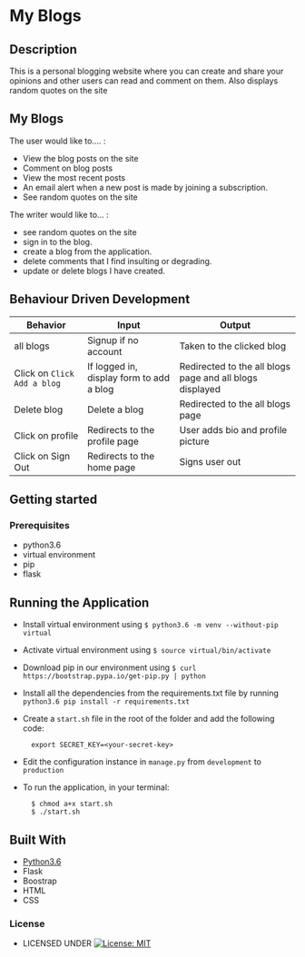 # My Blogs

## Description
This is a personal blogging website where you can create and share your opinions and other users can read and comment on them. Also displays random quotes on the site

## My Blogs
The user would like to.... :
*  View the blog posts on the site
*  Comment on blog posts
*  View the most recent posts
*  An email alert when a new post is made by joining a        subscription.
* See random quotes on the site

The writer would like to... :

* see random quotes on the site
* sign in to the blog.
* create a blog from the application.
* delete comments that I find insulting or degrading.
* update or delete blogs I have created.




## Behaviour Driven Development
| Behavior            | Input                         | Output                        | 
| ------------------- | ----------------------------- | ----------------------------- |
| all blogs | Signup if no account | Taken to the clicked blog | Click on `Comment`
| Click on `Click Add a blog` | If logged in, display form to add a blog| Redirected to the all blogs page and all blogs displayed 
|Delete blog | Delete a blog | Redirected to the all blogs page
| Click on profile | Redirects to the profile page | User adds bio and profile picture |
| Click on Sign Out | Redirects to the home page | Signs user out |


## Getting started

### Prerequisites
* python3.6
* virtual environment
* pip
* flask


## Running the Application
* Install virtual environment using `$ python3.6 -m venv --without-pip virtual`
* Activate virtual environment using `$ source virtual/bin/activate`
* Download pip in our environment using `$ curl https://bootstrap.pypa.io/get-pip.py | python`
* Install all the dependencies from the requirements.txt file by running `python3.6 pip install -r requirements.txt`
* Create a `start.sh` file in the root of the folder and add the following code:

        export SECRET_KEY=<your-secret-key>

* Edit the configuration instance in `manage.py` from `development` to `production`
* To run the application, in your terminal:

        $ chmod a+x start.sh
        $ ./start.sh
        
## Built With

* [Python3.6](https://docs.python.org/3/)
* Flask
* Boostrap
* HTML
* CSS

### License

* LICENSED UNDER  [![License: MIT](https://img.shields.io/badge/License-MIT-yellow.svg)](license/MIT)